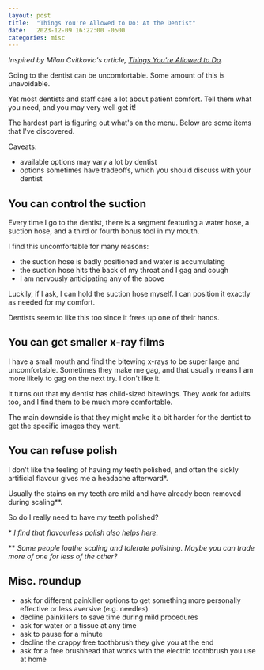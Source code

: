 ```yaml
---
layout: post
title:  "Things You're Allowed to Do: At the Dentist"
date:   2023-12-09 16:22:00 -0500
categories: misc
---
```


_Inspired by Milan Cvitkovic's article, [Things You're Allowed to Do](https://milan.cvitkovic.net/writing/things_youre_allowed_to_do/)._

Going to the dentist can be uncomfortable.
Some amount of this is unavoidable.

Yet most dentists and staff care a lot about patient comfort.
Tell them what you need, and you may very well get it!

The hardest part is figuring out what's on the menu.
Below are some items that I've discovered.

Caveats:

- available options may vary a lot by dentist
- options sometimes have tradeoffs, which you should discuss with your dentist

## You can control the suction

Every time I go to the dentist, there is a segment featuring a water hose, a suction hose, and a third or fourth bonus tool in my mouth.

I find this uncomfortable for many reasons:

- the suction hose is badly positioned and water is accumulating
- the suction hose hits the back of my throat and I gag and cough
- I am nervously anticipating any of the above

Luckily, if I ask, I can hold the suction hose myself.
I can position it exactly as needed for my comfort.

Dentists seem to like this too since it frees up one of their hands.

## You can get smaller x-ray films

I have a small mouth and find the bitewing x-rays to be super large and uncomfortable.
Sometimes they make me gag, and that usually means I am more likely to gag on the next try.
I don't like it.

It turns out that my dentist has child-sized bitewings.
They work for adults too, and I find them to be much more comfortable.

The main downside is that they might make it a bit harder for the dentist to get the specific images they want.

## You can refuse polish

I don't like the feeling of having my teeth polished, and often the sickly artificial flavour gives me a headache afterward\*.

Usually the stains on my teeth are mild and have already been removed during scaling\*\*.

So do I really need to have my teeth polished?

\* _I find that flavourless polish also helps here._

\*\* _Some people loathe scaling and tolerate polishing. Maybe you can trade more of one for less of the other?_

## Misc. roundup

- ask for different painkiller options to get something more personally effective or less aversive (e.g. needles)
- decline painkillers to save time during mild procedures
- ask for water or a tissue at any time
- ask to pause for a minute
- decline the crappy free toothbrush they give you at the end
- ask for a free brushhead that works with the electric toothbrush you use at home
